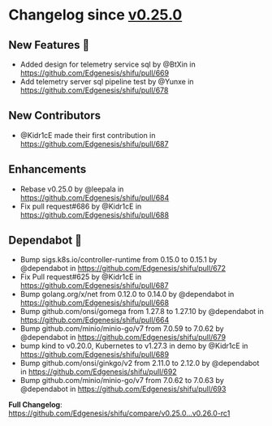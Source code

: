 # Changelog since [v0.25.0](https://github.com/Edgenesis/shifu/releases/tag/v0.25.0)

## New Features 🎉
* Added design for telemetry service sql by @BtXin in https://github.com/Edgenesis/shifu/pull/669
* Add telemetry server sql pipeline test by @Yunxe in https://github.com/Edgenesis/shifu/pull/678

## New Contributors
* @Kidr1cE made their first contribution in https://github.com/Edgenesis/shifu/pull/687

## Enhancements
* Rebase v0.25.0 by @leepala in https://github.com/Edgenesis/shifu/pull/684
* Fix pull request#686 by @Kidr1cE in https://github.com/Edgenesis/shifu/pull/688

## Dependabot 🤖
* Bump sigs.k8s.io/controller-runtime from 0.15.0 to 0.15.1 by @dependabot in https://github.com/Edgenesis/shifu/pull/672
* Fix Pull request#625 by @Kidr1cE in https://github.com/Edgenesis/shifu/pull/687
* Bump golang.org/x/net from 0.12.0 to 0.14.0 by @dependabot in https://github.com/Edgenesis/shifu/pull/668
* Bump github.com/onsi/gomega from 1.27.8 to 1.27.10 by @dependabot in https://github.com/Edgenesis/shifu/pull/664
* Bump github.com/minio/minio-go/v7 from 7.0.59 to 7.0.62 by @dependabot in https://github.com/Edgenesis/shifu/pull/679
* bump kind to v0.20.0, Kubernetes to v1.27.3 in demo by @Kidr1cE in https://github.com/Edgenesis/shifu/pull/689
* Bump github.com/onsi/ginkgo/v2 from 2.11.0 to 2.12.0 by @dependabot in https://github.com/Edgenesis/shifu/pull/692
* Bump github.com/minio/minio-go/v7 from 7.0.62 to 7.0.63 by @dependabot in https://github.com/Edgenesis/shifu/pull/693

**Full Changelog**: https://github.com/Edgenesis/shifu/compare/v0.25.0...v0.26.0-rc1